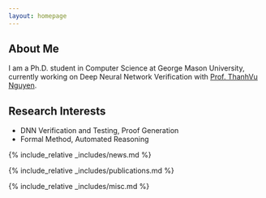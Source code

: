 ```yaml
---
layout: homepage
---
```


## About Me

I am a Ph.D. student in Computer Science at George Mason University, currently working on Deep Neural Network Verification with [Prof. ThanhVu Nguyen](https://dynaroars.cs.gmu.edu/people/nguyenthanhvuh/).

## Research Interests

- DNN Verification and Testing, Proof Generation
- Formal Method, Automated Reasoning
<!-- - **Machine Learning:** Reinforcement Learning -->

{% include_relative _includes/news.md %}

{% include_relative _includes/publications.md %}

{% include_relative _includes/misc.md %}
